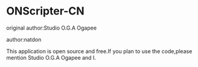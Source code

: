 # ONScripter-CN
original author:Studio O.G.A Ogapee

author:natdon

This application is open source and free.If you plan to use the code,please mention Studio O.G.A Ogapee and I.
